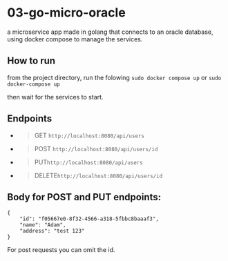 # 03-go-micro-oracle

a microservice app made in golang that connects to an oracle database, using docker compose to manage the services.

## How to run
from the project directory, run the folowing
`sudo docker compose up` or `sudo docker-compose up`

then wait for the services to start.

## Endpoints
* > GET `http://localhost:8080/api/users`
* > POST `http://localhost:8080/api/users/id`
* > PUT`http://localhost:8080/api/users`
* > DELETE`http://localhost:8080/api/users/id`

## Body for POST and PUT endpoints:
```
{
    "id": "f05667e0-8f32-4566-a318-5fbbc8baaaf3",
    "name": "Adam",
    "address": "test 123"
}
```
For post requests you can omit the id.
